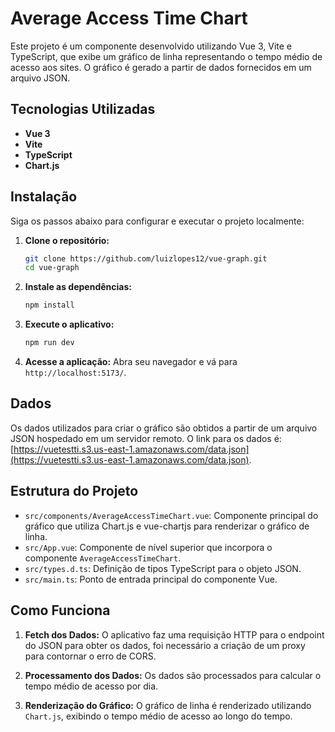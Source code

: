 # Average Access Time Chart

Este projeto é um componente desenvolvido utilizando Vue 3, Vite e TypeScript, que exibe um gráfico de linha representando o tempo médio de acesso aos sites. O gráfico é gerado a partir de dados fornecidos em um arquivo JSON.

## Tecnologias Utilizadas

- **Vue 3**
- **Vite**
- **TypeScript**
- **Chart.js**

## Instalação

Siga os passos abaixo para configurar e executar o projeto localmente:

1. **Clone o repositório:**
    ```bash
    git clone https://github.com/luizlopes12/vue-graph.git
    cd vue-graph
    ```

2. **Instale as dependências:**
    ```bash
    npm install
    ```

3. **Execute o aplicativo:**
    ```bash
    npm run dev
    ```

4. **Acesse a aplicação:**
    Abra seu navegador e vá para `http://localhost:5173/`.

## Dados

Os dados utilizados para criar o gráfico são obtidos a partir de um arquivo JSON hospedado em um servidor remoto. O link para os dados é:
[https://vuetestti.s3.us-east-1.amazonaws.com/data.json](https://vuetestti.s3.us-east-1.amazonaws.com/data.json).

## Estrutura do Projeto

- `src/components/AverageAccessTimeChart.vue`: Componente principal do gráfico que utiliza Chart.js e vue-chartjs para renderizar o gráfico de linha.
- `src/App.vue`: Componente de nível superior que incorpora o componente `AverageAccessTimeChart`.
- `src/types.d.ts`: Definição de tipos TypeScript para o objeto JSON.
- `src/main.ts`: Ponto de entrada principal do componente Vue.

## Como Funciona

1. **Fetch dos Dados:**
    O aplicativo faz uma requisição HTTP para o endpoint do JSON para obter os dados, foi necessário a criação de um proxy para contornar o erro de CORS.

2. **Processamento dos Dados:**
    Os dados são processados para calcular o tempo médio de acesso por dia.

3. **Renderização do Gráfico:**
    O gráfico de linha é renderizado utilizando `Chart.js`, exibindo o tempo médio de acesso ao longo do tempo.
